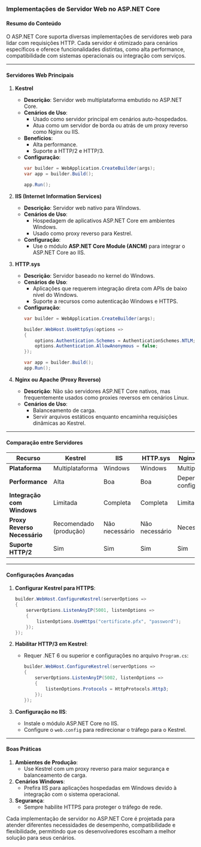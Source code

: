 ### Implementações de Servidor Web no ASP.NET Core

#### Resumo do Conteúdo
O ASP.NET Core suporta diversas implementações de servidores web para lidar com requisições HTTP. Cada servidor é otimizado para cenários específicos e oferece funcionalidades distintas, como alta performance, compatibilidade com sistemas operacionais ou integração com serviços.

---

#### Servidores Web Principais

1. **Kestrel**
   - **Descrição**: Servidor web multiplataforma embutido no ASP.NET Core.
   - **Cenários de Uso**:
     - Usado como servidor principal em cenários auto-hospedados.
     - Atua como um servidor de borda ou atrás de um proxy reverso como Nginx ou IIS.
   - **Benefícios**:
     - Alta performance.
     - Suporte a HTTP/2 e HTTP/3.
   - **Configuração**:
     ```csharp
     var builder = WebApplication.CreateBuilder(args);
     var app = builder.Build();

     app.Run();
     ```

2. **IIS (Internet Information Services)**
   - **Descrição**: Servidor web nativo para Windows.
   - **Cenários de Uso**:
     - Hospedagem de aplicativos ASP.NET Core em ambientes Windows.
     - Usado como proxy reverso para Kestrel.
   - **Configuração**:
     - Use o módulo **ASP.NET Core Module (ANCM)** para integrar o ASP.NET Core ao IIS.

3. **HTTP.sys**
   - **Descrição**: Servidor baseado no kernel do Windows.
   - **Cenários de Uso**:
     - Aplicações que requerem integração direta com APIs de baixo nível do Windows.
     - Suporte a recursos como autenticação Windows e HTTPS.
   - **Configuração**:
     ```csharp
     var builder = WebApplication.CreateBuilder(args);

     builder.WebHost.UseHttpSys(options =>
     {
         options.Authentication.Schemes = AuthenticationSchemes.NTLM;
         options.Authentication.AllowAnonymous = false;
     });

     var app = builder.Build();
     app.Run();
     ```

4. **Nginx ou Apache (Proxy Reverso)**
   - **Descrição**: Não são servidores ASP.NET Core nativos, mas frequentemente usados como proxies reversos em cenários Linux.
   - **Cenários de Uso**:
     - Balanceamento de carga.
     - Servir arquivos estáticos enquanto encaminha requisições dinâmicas ao Kestrel.

---

#### Comparação entre Servidores

| Recurso                  | **Kestrel**           | **IIS**            | **HTTP.sys**        | **Nginx/Apache**   |
|--------------------------|-----------------------|--------------------|---------------------|--------------------|
| **Plataforma**           | Multiplataforma       | Windows            | Windows             | Multiplataforma    |
| **Performance**          | Alta                 | Boa                | Boa                 | Depende da configuração |
| **Integração com Windows** | Limitada             | Completa           | Completa            | Limitada           |
| **Proxy Reverso Necessário** | Recomendado (produção)| Não necessário     | Não necessário      | Necessário         |
| **Suporte HTTP/2**       | Sim                  | Sim                | Sim                 | Sim                |

---

#### Configurações Avançadas
1. **Configurar Kestrel para HTTPS**:
   ```csharp
   builder.WebHost.ConfigureKestrel(serverOptions =>
   {
       serverOptions.ListenAnyIP(5001, listenOptions =>
       {
           listenOptions.UseHttps("certificate.pfx", "password");
       });
   });
   ```

2. **Habilitar HTTP/3 em Kestrel**:
   - Requer .NET 6 ou superior e configurações no arquivo `Program.cs`:
     ```csharp
     builder.WebHost.ConfigureKestrel(serverOptions =>
     {
         serverOptions.ListenAnyIP(5002, listenOptions =>
         {
             listenOptions.Protocols = HttpProtocols.Http3;
         });
     });
     ```

3. **Configuração no IIS**:
   - Instale o módulo ASP.NET Core no IIS.
   - Configure o `web.config` para redirecionar o tráfego para o Kestrel.

---

#### Boas Práticas
1. **Ambientes de Produção**:
   - Use Kestrel com um proxy reverso para maior segurança e balanceamento de carga.
2. **Cenários Windows**:
   - Prefira IIS para aplicações hospedadas em Windows devido à integração com o sistema operacional.
3. **Segurança**:
   - Sempre habilite HTTPS para proteger o tráfego de rede.

Cada implementação de servidor no ASP.NET Core é projetada para atender diferentes necessidades de desempenho, compatibilidade e flexibilidade, permitindo que os desenvolvedores escolham a melhor solução para seus cenários.